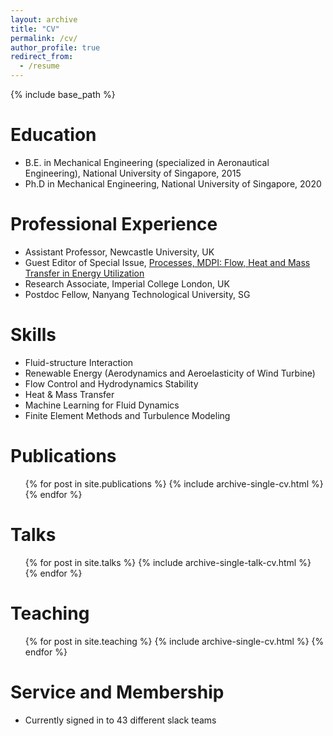 ```yaml
---
layout: archive
title: "CV"
permalink: /cv/
author_profile: true
redirect_from:
  - /resume
---
```


{% include base_path %}

Education
======
* B.E. in Mechanical Engineering (specialized in Aeronautical Engineering), National University of Singapore, 2015
* Ph.D in Mechanical Engineering, National University of Singapore, 2020

Professional Experience
======
* Assistant Professor, Newcastle University, UK
* Guest Editor of Special Issue, [Processes, MDPI: Flow, Heat and Mass Transfer in Energy Utilization](https://www.mdpi.com/journal/processes/special_issues/OHHY4KSS06)
* Research Associate, Imperial College London, UK
* Postdoc Fellow, Nanyang Technological University, SG

Skills
======
* Fluid-structure Interaction
* Renewable Energy (Aerodynamics and Aeroelasticity of Wind Turbine)
* Flow Control and Hydrodynamics Stability
* Heat & Mass Transfer
* Machine Learning for Fluid Dynamics
* Finite Element Methods and Turbulence Modeling

Publications
======
  <ul>{% for post in site.publications %}
    {% include archive-single-cv.html %}
  {% endfor %}</ul>
  
Talks
======
  <ul>{% for post in site.talks %}
    {% include archive-single-talk-cv.html %}
  {% endfor %}</ul>
  
Teaching
======
  <ul>{% for post in site.teaching %}
    {% include archive-single-cv.html %}
  {% endfor %}</ul>
  
Service and Membership
======
* Currently signed in to 43 different slack teams
